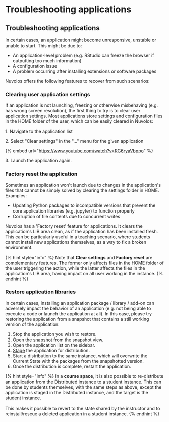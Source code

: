 # Troubleshooting applications

## Troubleshooting applications

In certain cases, an application might become unresponsive, unstable or unable to start. This might be due to:

* An application-level problem (e.g. RStudio can freeze the browser if outputting too much information)
* A configuration issue
* A problem occurring after installing extensions or software packages

Nuvolos offers the following features to recover from such scenarios:

### Clearing user application settings <a href="#clearing-user-application-settings" id="clearing-user-application-settings"></a>

If an application is not launching, freezing or otherwise misbehaving (e.g. has wrong screen resolution), the first thing to try is to clear user application settings. Most applications store settings and configuration files in the HOME folder of the user, which can be easily cleared in Nuvolos:

1\. Navigate to the application list

2\. Select "Clear settings" in the "..." menu for the given application

{% embed url="https://www.youtube.com/watch?v=RG6ryaVbppo" %}

3\. Launch the application again.

### Factory reset the application

Sometimes an application won't launch due to changes in the application's files that cannot be simply solved by clearing the settings folder in HOME. Examples:

* Updating Python packages to incompatible versions that prevent the core application libraries (e.g. jupyter) to function properly
* Corruption of file contents due to concurrent writes

Nuvolos has a 'Factory reset' feature for applications. It clears the application's LIB area clean, as if the application has been installed fresh. This can be particularly useful in a teaching scenario, where students cannot install new applications themselves, as a way to fix a broken environment.

{% hint style="info" %}
Note that **Clear settings** and **Factory reset** are complementary features. The former only affects files in the HOME folder of the user triggering the action, while the latter affects the files in the application's LIB area, having impact on all user working in the instance.
{% endhint %}

### Restore application libraries <a href="#restore-application-libraries" id="restore-application-libraries"></a>

In certain cases, installing an application package / library / add-on can adversely impact the behavior of an application (e.g. not being able to execute a code or launch the application at all). In this case, please try restoring the application from a snapshot that contains a still working version of the application:

1. Stop the application you wish to restore.
2. Open the [snapshot ](../nuvolos-basic-concepts/snapshots.md) from the snapshot view.
3. Open the application list on the sidebar.
4. [Stage](../object-distribution/#distributing-a-selected-list-of-items-a-worked-example) the application for distribution.
5. Start a distribution to the same instance, which will overwrite the Current State with the packages from the snapshotted version.
6. Once the distribution is complete, restart the application.

{% hint style="info" %}
In a **course space**, it is also possible to re-distribute an application from the Distributed instance to a student instance. This can be done by students themselves, with the same steps as above, except the application is staged in the Distributed instance, and the target is the student instance.\
\
This makes it possible to revert to the state shared by the instructor and to reinstall/rescue a deleted application in a student instance.
{% endhint %}
